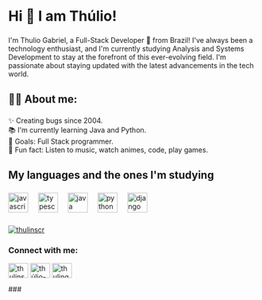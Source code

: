 <h1 align="left">Hi 👋 I am Thúlio!</h1>

###

<p align="left">I'm Thulio Gabriel, a Full-Stack Developer 🚀 from Brazil! I've always been a technology enthusiast, and I'm currently studying Analysis and Systems Development to stay at the forefront of this ever-evolving field. I'm passionate about staying updated with the latest advancements in the tech world.</p>

###

<h2 align="left">👨‍💻 About me:</h2>

###

<p align="left">✨ Creating bugs since 2004.<br>📚 I'm currently learning Java and Python.<br>🎯 Goals: Full Stack programmer.<br>🎲 Fun fact: Listen to music, watch animes, code, play games.</p>

###

<h2 align="left">My languages and the ones I'm studying</h2>

###

<div align="left">
  <img src="https://cdn.jsdelivr.net/gh/devicons/devicon/icons/javascript/javascript-original.svg" height="40" alt="javascript logo"  />
  <img width="12" />
  <img src="https://cdn.jsdelivr.net/gh/devicons/devicon/icons/typescript/typescript-original.svg" height="40" alt="typescript logo"  />
  <img width="12" />
  <img src="https://cdn.jsdelivr.net/gh/devicons/devicon/icons/java/java-original.svg" height="40" alt="java logo"  />
  <img width="12" />
  <img src="https://cdn.jsdelivr.net/gh/devicons/devicon/icons/python/python-original.svg" height="40" alt="python logo"  />
  <img width="12" />
  <img src="https://cdn.jsdelivr.net/gh/devicons/devicon/icons/django/django-plain.svg" height="40" alt="django logo"  />
</div>

###

<p align="left"> <a href="https://twitter.com/thulinscr" target="blank"><img src="https://img.shields.io/twitter/follow/thulinscr?logo=twitter&style=for-the-badge" alt="thulinscr" /></a> </p>

<h3 align="left">Connect with me:</h3>
<p align="left">
<a href="https://twitter.com/thulinscr" target="blank"><img align="center" src="https://raw.githubusercontent.com/rahuldkjain/github-profile-readme-generator/master/src/images/icons/Social/twitter.svg" alt="thulinscr" height="30" width="40" /></a>
<a href="https://linkedin.com/in/thúlio-gabriel-ads" target="blank"><img align="center" src="https://raw.githubusercontent.com/rahuldkjain/github-profile-readme-generator/master/src/images/icons/Social/linked-in-alt.svg" alt="thúlio-gabriel-ads" height="30" width="40" /></a>
<a href="https://instagram.com/thulingab" target="blank"><img align="center" src="https://raw.githubusercontent.com/rahuldkjain/github-profile-readme-generator/master/src/images/icons/Social/instagram.svg" alt="thulingab" height="30" width="40" /></a>
</p>
###
